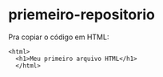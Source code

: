 # priemeiro-repositorio

Pra copiar o código em HTML:
```
<html>
  <h1>Meu primeiro arquivo HTML</h1>
  </html>
  ```
